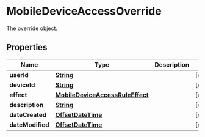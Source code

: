 

# MobileDeviceAccessOverride

The override object.

## Properties

| Name | Type | Description | Notes |
|------------ | ------------- | ------------- | -------------|
|**userId** | [**String**](String.md) |  |  [optional] |
|**deviceId** | [**String**](String.md) |  |  [optional] |
|**effect** | [**MobileDeviceAccessRuleEffect**](MobileDeviceAccessRuleEffect.md) |  |  [optional] |
|**description** | [**String**](String.md) |  |  [optional] |
|**dateCreated** | [**OffsetDateTime**](OffsetDateTime.md) |  |  [optional] |
|**dateModified** | [**OffsetDateTime**](OffsetDateTime.md) |  |  [optional] |



